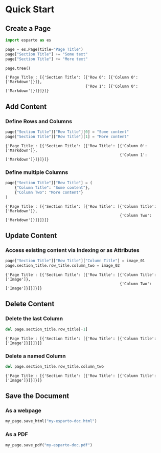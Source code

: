 # Quick Start

## Create a Page

```python
import esparto as es

page = es.Page(title="Page Title")
page["Section Title"] += "Some text"
page["Section Title"] += "More text"

page.tree()
```

```
{'Page Title': [{'Section Title': [{'Row 0': [{'Column 0': ['Markdown']}]},
                                   {'Row 1': [{'Column 0': ['Markdown']}]}]}]}
```

## Add Content

### Define Rows and Columns

```python
page["Section Title"]["Row Title"][0] = "Some content"
page["Section Title"]["Row Title"][1] = "More content"
```

```
{'Page Title': [{'Section Title': [{'Row Title': [{'Column 0': ['Markdown']},
                                                  {'Column 1': ['Markdown']}]}]}]}
```

### Define multiple Columns

```python
page["Section Title"]["Row Title"] = (
    {"Column Title": "Some content"},
    {"Column Two": "More content"}
)
```

```
{'Page Title': [{'Section Title': [{'Row Title': [{'Column Title': ['Markdown']},
                                                  {'Column Two': ['Markdown']}]}]}]}
```

## Update Content

### Access existing content via Indexing or as Attributes

```python
page["Section Title"]["Row Title"]["Column Title"] = image_01
page.section_title.row_title.column_two = image_02
```

```
{'Page Title': [{'Section Title': [{'Row Title': [{'Column Title': ['Image']},
                                                  {'Column Two': ['Image']}]}]}]}
```

## Delete Content

### Delete the last Column

```python
del page.section_title.row_title[-1]
```

```
{'Page Title': [{'Section Title': [{'Row Title': [{'Column Title': ['Image']}]}]}]}
```

### Delete a named Column

```python
del page.section_title.row_title.column_two
```

```
{'Page Title': [{'Section Title': [{'Row Title': [{'Column Title': ['Image']}]}]}]}
```

## Save the Document

### As a webpage

```python
my_page.save_html("my-esparto-doc.html")
```

### As a PDF

```python
my_page.save_pdf("my-esparto-doc.pdf")
```

<br>
